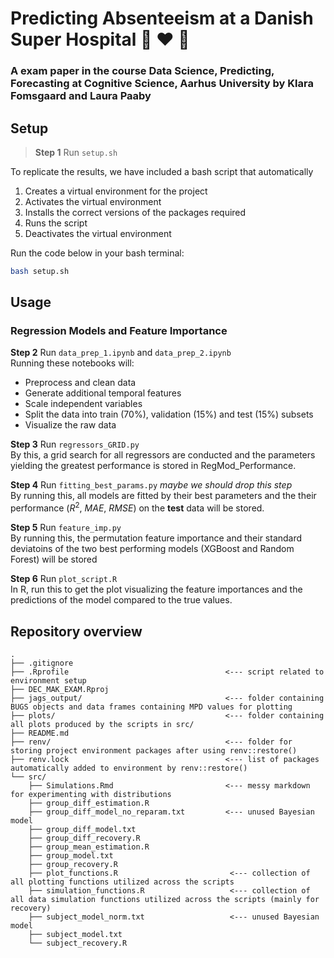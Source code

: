 # Predicting Absenteeism at a Danish Super Hospital 🏥 ♥️ 🤖 
### A exam paper in the course Data Science, Predicting, Forecasting at Cognitive Science, Aarhus University by Klara Fomsgaard and Laura Paaby

## Setup
> **Step 1** Run ```setup.sh```

To replicate the results, we have included a bash script that automatically 

1. Creates a virtual environment for the project
2. Activates the virtual environment
3. Installs the correct versions of the packages required
4. Runs the script
5. Deactivates the virtual environment

Run the code below in your bash terminal:

```bash
bash setup.sh
```


## Usage

### Regression Models and Feature Importance 
**Step 2** Run ```data_prep_1.ipynb``` and ```data_prep_2.ipynb``` <br>
Running these notebooks will: 
- Preprocess and clean data 
- Generate additional temporal features
- Scale independent variables 
- Split the data into train (70%), validation (15%) and test (15%) subsets
- Visualize the raw data 


**Step 3** Run ```regressors_GRID.py``` <br>
By this, a grid search for all regressors are conducted and the parameters yielding the greatest performance is stored in RegMod_Performance.

**Step 4** Run ```fitting_best_params.py``` *maybe we should drop this step*<br>
By running this, all models are fitted by their best parameters and the their performance ($R^2$, $MAE$, $RMSE$) on the **test** data will be stored. 

**Step 5** Run ```feature_imp.py``` <br>
By running this, the permutation feature importance and their standard deviatoins of the two best performing models (XGBoost and Random Forest) will be stored 

**Step 6** Run ```plot_script.R```<br>
In R, run this to get the plot visualizing the feature importances and the predictions of the model compared to the true values.


## Repository overview
```
.
├── .gitignore
├── .Rprofile                                   <--- script related to environment setup
├── DEC_MAK_EXAM.Rproj
├── jags_output/                                <--- folder containing BUGS objects and data frames containing MPD values for plotting
├── plots/                                      <--- folder containing all plots produced by the scripts in src/
├── README.md
├── renv/                                       <--- folder for storing project environment packages after using renv::restore()
├── renv.lock                                   <--- list of packages automatically added to environment by renv::restore()
└── src/
    ├── Simulations.Rmd                         <--- messy markdown for experimenting with distributions
    ├── group_diff_estimation.R
    ├── group_diff_model_no_reparam.txt         <--- unused Bayesian model
    ├── group_diff_model.txt
    ├── group_diff_recovery.R
    ├── group_mean_estimation.R
    ├── group_model.txt
    ├── group_recovery.R
    ├── plot_functions.R                         <--- collection of all plotting functions utilized across the scripts
    ├── simulation_functions.R                   <--- collection of all data simulation functions utilized across the scripts (mainly for recovery)
    ├── subject_model_norm.txt                   <--- unused Bayesian model
    ├── subject_model.txt
    └── subject_recovery.R
```
